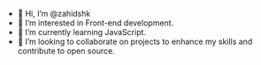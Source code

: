 - 👋 Hi, I’m @zahidshk
- 👀 I’m interested in Front-end development.
- 🌱 I’m currently learning JavaScript.
- 💞️ I’m looking to collaborate on projects to enhance my skills and contribute to open source.

<!---
zahidshk/zahidshk is a ✨ special ✨ repository because its `README.md` (this file) appears on your GitHub profile.
You can click the Preview link to take a look at your changes.
--->
